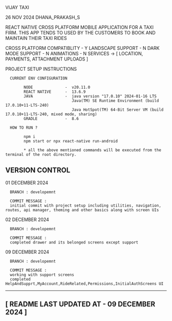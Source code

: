 VIJAY TAXI

26 NOV 2024
DHANA_PRAKASH_S

REACT NATIVE CROSS PLATFORM MOBILE APPLICATION FOR A TAXI FIRM.
THIS APP TENDS TO USED BY THE CUSTOMERS TO BOOK AND MAINTAIN THEIR TAXI RIDES

CROSS PLATFORM COMPATIBLITY - Y
LANDSCAPE SUPPORT - N
DARK MODE SUPPORT - N
ANIMATIONS - N
SERVICES -> [ LOCATION, PAYMENTS, ATTACHMENT UPLOADS ]

PROJECT SETUP INSTRUCTIONS

      CURRENT ENV CONFIGURATION

            NODE              -  v20.11.0
            REACT NATIVE      -  13.6.9
            JAVA              -  java version "17.0.10" 2024-01-16 LTS
                                 Java(TM) SE Runtime Environment (build 17.0.10+11-LTS-240)
                                 Java HotSpot(TM) 64-Bit Server VM (build 17.0.10+11-LTS-240, mixed mode, sharing)
            GRADLE            -  8.6

      HOW TO RUN ?

            npm i
            npm start or npx react-native run-android

            * all the above mentioned commands will be executed from the terminal of the root directory.
      

VERSION CONTROL
---------------

01 DECEMBER 2024

      BRANCH : developemnt

      COMMIT MESSAGE :
      initial commit with project setup including utilities, navigation, routes, api manager, theming and other basics along with screen UIs


02 DECEMBER 2024

      BRANCH : developemnt

      COMMIT MESSAGE :
      completed drawer and its belonged screens except support

09 DECEMBER 2024

      BRANCH : developemnt

      COMMIT MESSAGE :
      working with support screens
      completed HelpAndSupprt,MyAccount,RideRelated,Permissions,InitialAuthScreens UI

-------------------------------------------------
[   README LAST UPDATED AT - 09 DECEMBER 2024   ]
-------------------------------------------------